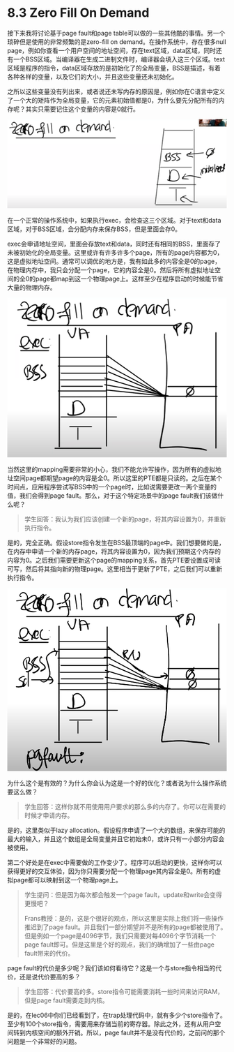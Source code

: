 # 8.3 Zero Fill On Demand

接下来我将讨论基于page fault和page table可以做的一些其他酷的事情。另一个琐碎但是使用的非常频繁的是zero-fill on demand。在操作系统中，存在很多null page，例如你查看一个用户空间的地址空间，存在text区域，data区域，同时还有一个BSS区域。当编译器在生成二进制文件时，编译器会填入这三个区域。text区域是程序的指令，data区域存放的是初始化了的全局变量，BSS是描述，有着各种各样的变量，以及它们的大小，并且这些变量还未初始化。

之所以这些变量没有列出来，或者说还未写内存的原因是，例如你在C语言中定义了一个大的矩阵作为全局变量，它的元素初始值都是0，为什么要先分配所有的内存呢？其实只需要记住这个变量的内容是0就行。

![](../.gitbook/assets/image%20%28345%29.png)

在一个正常的操作系统中，如果执行exec，会检查这三个区域。对于text和data区域，对于BSS区域，会分配内存来保存BSS，但是里面会存0。

exec会申请地址空间，里面会存放text和data，同时还有相同的BSS，里面存了未被初始化的全局变量。这里或许有许多许多个page，所有的page内容都为0，这是虚拟地址空间。通常可以调优的地方是，我有如此多的内容全是0的page，在物理内存中，我只会分配一个page，它的内容全是0。然后将所有虚拟地址空间的全0的page都map到这一个物理page上。这样至少在程序启动的时候能节省大量的物理内存。

![](../.gitbook/assets/image%20%28274%29.png)

当然这里的mapping需要非常的小心，我们不能允许写操作，因为所有的虚拟地址空间page都期望page的内容是全0。所以这里的PTE都是只读的。之后在某个时间点，应用程序尝试写BSS中的一个page时，比如说需要更改一两个变量的值，我们会得到page fault。那么，对于这个特定场景中的page fault我们该做什么呢？

> 学生回答：我认为我们应该创建一个新的page，将其内容设置为0，并重新执行指令。

是的，完全正确。假设store指令发生在BSS最顶端的page中。我们想要做的是，在内存中申请一个新的内存page，将其内容设置为0，因为我们预期这个内存的内容为0。之后我们需要更新这个page的mapping关系，首先PTE要设置成可读可写，然后将其指向新的物理page。这里相当于更新了PTE，之后我们可以重新执行指令。

![](../.gitbook/assets/image%20%28303%29.png)

为什么这个是有效的？为什么你会认为这是一个好的优化？或者说为什么操作系统要这么做？

> 学生回答：这样你就不用使用用户要求的那么多的内存了。你可以在需要的时候才申请内存。

是的，这里类似于lazy allocation。假设程序申请了一个大的数组，来保存可能的最大的输入，并且这个数组是全局变量并且它初始未0，或许只有一小部分内容会被使用。

第二个好处是在exec中需要做的工作变少了。程序可以启动的更快，这样你可以获得更好的交互体验，因为你只需要分配一个物理page其内容全是0。所有的虚拟page都可以映射到这一个物理page上。

> 学生提问：但是因为每次都会触发一个page fault，update和write会变得更慢吧？
>
> Frans教授：是的，这是个很好的观点，所以这里是实际上我们将一些操作推迟到了page fault。并且我们一部分期望并不是所有的page都被使用了。但是例如一个page是4096字节，我们只需要对每4096个字节消耗一个page fault即可。但是这里是个好的观点，我们的确增加了一些由page fault带来的代价。

page fault的代价是多少呢？我们该如何看待它？这是一个与store指令相当的代价，还是说代价要高的多？

> 学生回答：代价要高的多。store指令可能需要消耗一些时间来访问RAM，但是page fault需要走到内核。

是的，在lec06中你们已经看到了，在trap处理代码中，就有多少个store指令了。至少有100个store指令，需要用来存储当前的寄存器。除此之外，还有从用户空间转到内核空间的额外开销。所以，page fault并不是没有代价的，之前问的那个问题是一个非常好的问题。

